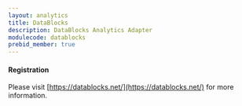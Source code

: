 ```yaml
---
layout: analytics
title: DataBlocks
description: DataBlocks Analytics Adapter
modulecode: datablocks
prebid_member: true
---
```


#### Registration

Please visit [https://datablocks.net/](https://datablocks.net/) for more information.

